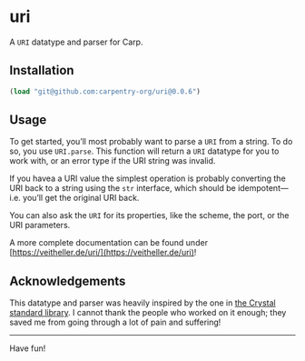 # uri

A `URI` datatype and parser for Carp.

## Installation

```clojure
(load "git@github.com:carpentry-org/uri@0.0.6")
```

## Usage

To get started, you’ll most probably want to parse a `URI` from a string. To do
so, you use `URI.parse`. This function will return a `URI` datatype for you to
work with, or an error type if the URI string was invalid.

If you havea a URI value the simplest operation is probably converting the URI
back to a string using the `str` interface, which should be idempotent—i.e.
you’ll get the original URI back.

You can also ask the `URI` for its properties, like the scheme, the port, or the
URI parameters.

A more complete documentation can be found under [https://veitheller.de/uri/](https://veitheller.de/uri)!

## Acknowledgements

This datatype and parser was heavily inspired by the one in [the Crystal
standard library](https://github.com/crystal-lang/crystal/blob/master/src/uri.cr).
I cannot thank the people who worked on it enough; they saved me from going
through a lot of pain and suffering!

<hr/>

Have fun!
